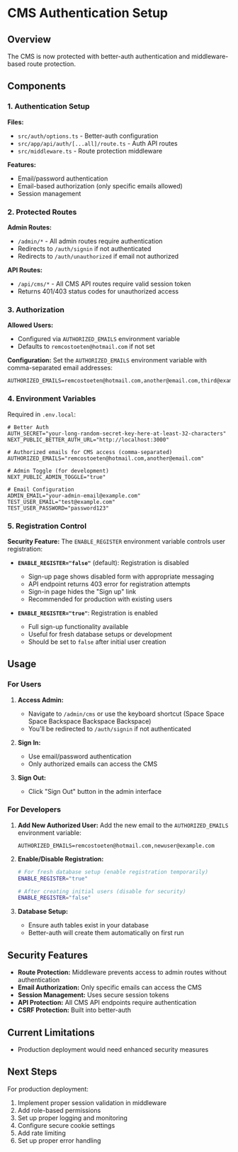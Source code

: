 # CMS Authentication Setup

## Overview

The CMS is now protected with better-auth authentication and middleware-based route protection.

## Components

### 1. Authentication Setup

**Files:**
- `src/auth/options.ts` - Better-auth configuration
- `src/app/api/auth/[...all]/route.ts` - Auth API routes
- `src/middleware.ts` - Route protection middleware

**Features:**
- Email/password authentication
- Email-based authorization (only specific emails allowed)
- Session management

### 2. Protected Routes

**Admin Routes:**
- `/admin/*` - All admin routes require authentication
- Redirects to `/auth/signin` if not authenticated
- Redirects to `/auth/unauthorized` if email not authorized

**API Routes:**
- `/api/cms/*` - All CMS API routes require valid session token
- Returns 401/403 status codes for unauthorized access

### 3. Authorization

**Allowed Users:**
- Configured via `AUTHORIZED_EMAILS` environment variable
- Defaults to `remcostoeten@hotmail.com` if not set

**Configuration:**
Set the `AUTHORIZED_EMAILS` environment variable with comma-separated email addresses:
```env
AUTHORIZED_EMAILS=remcostoeten@hotmail.com,another@email.com,third@example.com
```

### 4. Environment Variables

Required in `.env.local`:

```env
# Better Auth
AUTH_SECRET="your-long-random-secret-key-here-at-least-32-characters"
NEXT_PUBLIC_BETTER_AUTH_URL="http://localhost:3000"

# Authorized emails for CMS access (comma-separated)
AUTHORIZED_EMAILS="remcostoeten@hotmail.com,another@email.com"

# Admin Toggle (for development)
NEXT_PUBLIC_ADMIN_TOGGLE="true"

# Email Configuration
ADMIN_EMAIL="your-admin-email@example.com"
TEST_USER_EMAIL="test@example.com"
TEST_USER_PASSWORD="password123"
```

### 5. Registration Control

**Security Feature:** The `ENABLE_REGISTER` environment variable controls user registration:

- **`ENABLE_REGISTER="false"`** (default): Registration is disabled
  - Sign-up page shows disabled form with appropriate messaging
  - API endpoint returns 403 error for registration attempts
  - Sign-in page hides the "Sign up" link
  - Recommended for production with existing users

- **`ENABLE_REGISTER="true"`**: Registration is enabled
  - Full sign-up functionality available
  - Useful for fresh database setups or development
  - Should be set to `false` after initial user creation

## Usage

### For Users

1. **Access Admin:**
   - Navigate to `/admin/cms` or use the keyboard shortcut (Space Space Space Backspace Backspace Backspace)
   - You'll be redirected to `/auth/signin` if not authenticated

2. **Sign In:**
   - Use email/password authentication
   - Only authorized emails can access the CMS

3. **Sign Out:**
   - Click "Sign Out" button in the admin interface

### For Developers

1. **Add New Authorized User:**
   Add the new email to the `AUTHORIZED_EMAILS` environment variable:
   ```env
   AUTHORIZED_EMAILS=remcostoeten@hotmail.com,newuser@example.com
   ```

2. **Enable/Disable Registration:**
   ```bash
   # For fresh database setup (enable registration temporarily)
   ENABLE_REGISTER="true"
   
   # After creating initial users (disable for security)
   ENABLE_REGISTER="false"
   ```

4. **Database Setup:**
   - Ensure auth tables exist in your database
   - Better-auth will create them automatically on first run

## Security Features

- **Route Protection:** Middleware prevents access to admin routes without authentication
- **Email Authorization:** Only specific emails can access the CMS
- **Session Management:** Uses secure session tokens
- **API Protection:** All CMS API endpoints require authentication
- **CSRF Protection:** Built into better-auth

## Current Limitations

- Production deployment would need enhanced security measures

## Next Steps

For production deployment:
1. Implement proper session validation in middleware
2. Add role-based permissions
3. Set up proper logging and monitoring
4. Configure secure cookie settings
5. Add rate limiting
6. Set up proper error handling
